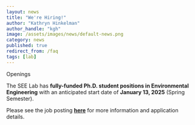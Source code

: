 ```yaml
---
layout: news
title: "We're Hiring!"
author: "Kathryn Hinkelman"
author_handle: "kgh"
image: /assets/images/news/default-news.png
category: news
published: true
redirect_from: /faq
tags: [lab]
---
```


<div class="bigspacer"></div>
<div class="head">Openings</div>
<div class="spacer"></div>

The SEE Lab has **fully-funded Ph.D. student positions in Environmental Engineering** with an anticipated start date of **January 13, 2025** (Spring Semester). 

Please see the job posting **[here](/assets/pdfs/UVM-SEE-Lab-Job-Posting-February-2024.pdf)** for more information and application details.

